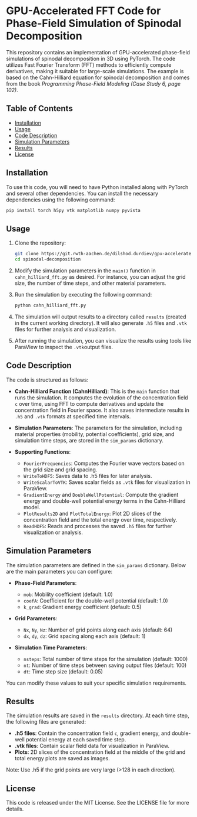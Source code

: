 # GPU-Accelerated FFT Code for Phase-Field Simulation of Spinodal Decomposition

This repository contains an implementation of GPU-accelerated phase-field simulations of spinodal decomposition in 3D using PyTorch. The code utilizes Fast Fourier Transform (FFT) methods to efficiently compute derivatives, making it suitable for large-scale simulations. The example is based on the Cahn-Hilliard equation for spinodal decomposition and comes from the book *Programming Phase-Field Modeling (Case Study 6, page 102)*.

## Table of Contents

- [Installation](#installation)
- [Usage](#usage)
- [Code Description](#code-description)
- [Simulation Parameters](#simulation-parameters)
- [Results](#results)
- [License](#license)

## Installation

To use this code, you will need to have Python installed along with PyTorch and several other dependencies. You can install the necessary dependencies using the following command:

```bash
pip install torch h5py vtk matplotlib numpy pyvista
```

## Usage

1. Clone the repository:
    ```bash
    git clone https://git.rwth-aachen.de/dilshod.durdiev/gpu-accelerated-fft-code-for-phase-field-simulation-of-spinodal-decomposition.git
    cd spinodal-decomposition
    ```

2. Modify the simulation parameters in the `main()` function in `cahn_hilliard_fft.py` as desired. For instance, you can adjust the grid size, the number of time steps, and other material parameters.

3. Run the simulation by executing the following command:
    ```bash
    python cahn_hilliard_fft.py
    ```

4. The simulation will output results to a directory called `results` (created in the current working directory). It will also generate `.h5` files and `.vtk` files for further analysis and visualization.

5. After running the simulation, you can visualize the results using tools like ParaView to inspect the `.vtk`output files.

## Code Description

The code is structured as follows:

* **Cahn-Hilliard Function (CahnHilliard)**: This is the `main` function that runs the simulation. It computes the evolution of the concentration field `c` over time, using FFT to compute derivatives and update the concentration field in Fourier space. It also saves intermediate results in `.h5` and `.vtk` formats at specified time intervals.

* **Simulation Parameters**: The parameters for the simulation, including material properties (mobility, potential coefficients), grid size, and simulation time steps, are stored in the `sim_params` dictionary.

* **Supporting Functions**:

    * `FourierFrequencies`: Computes the Fourier wave vectors based on the grid size and grid spacing.
    * `WriteToHDF5`: Saves data to .h5 files for later analysis.
    * `WriteScalarToVTK`: Saves scalar fields as `.vtk` files for visualization in ParaView.
    * `GradientEnergy` and `DoubleWellPotential`: Compute the gradient energy and double-well potential energy terms in the Cahn-Hilliard model.
    * `PlotResults2D` and `PlotTotalEnergy`: Plot 2D slices of the concentration field and the total energy over time, respectively.
    * `ReadHDF5`: Reads and processes the saved `.h5` files for further visualization or analysis.

## Simulation Parameters

The simulation parameters are defined in the `sim_params` dictionary. Below are the main parameters you can configure:

* **Phase-Field Parameters**:

    * `mob`: Mobility coefficient (default: 1.0)
    * `coefA`: Coefficient for the double-well potential (default: 1.0)
    * `k_grad`: Gradient energy coefficient (default: 0.5)

* **Grid Parameters**:

    * `Nx`, `Ny`, `Nz`: Number of grid points along each axis (default: 64)
    * `dx`, `dy`, `dz`: Grid spacing along each axis (default: 1)

* **Simulation Time Parameters**:

    * `nsteps`: Total number of time steps for the simulation (default: 1000)
    * `nt`: Number of time steps between saving output files (default: 100)
    * `dt`: Time step size (default: 0.05)

You can modify these values to suit your specific simulation requirements.

## Results

The simulation results are saved in the `results` directory. At each time step, the following files are generated:

* **.h5 files**: Contain the concentration field `c`, gradient energy, and double-well potential energy at each saved time step.
* **.vtk files**: Contain scalar field data for visualization in ParaView.
* **Plots**: 2D slices of the concentration field at the middle of the grid and total energy plots are saved as images.

Note: Use .h5 if the grid points are very large (>128 in each direction).

## License

This code is released under the MIT License. See the  LICENSE  file for more details.